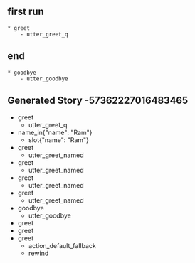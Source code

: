 ## first run
    * greet
        - utter_greet_q

## end
    * goodbye
        - utter_goodbye
        

## Generated Story -57362227016483465
* greet
    - utter_greet_q
* name_in{"name": "Ram"}
    - slot{"name": "Ram"}
* greet
    - utter_greet_named
* greet
    - utter_greet_named
* greet
    - utter_greet_named
* greet
    - utter_greet_named
* goodbye
    - utter_goodbye
* greet
* greet
* greet
    - action_default_fallback
    - rewind

